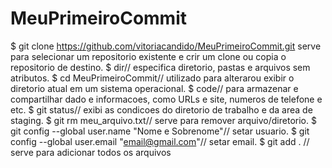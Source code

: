 # MeuPrimeiroCommit
$ git clone https://github.com/vitoriacandido/MeuPrimeiroCommit.git serve para selecionar um repositorio existente e crir um clone ou copia o repositorio de destino.
$ dir// especifica diretorio, pastas e arquivos sem atributos.
$ cd MeuPrimeiroCommit//  utilizado para alterarou exibir o diretorio atual em um sistema operacional.
$ code// para armazenar e compartilhar dado e informacoes, como URLs e site, numeros de telefone e etc.
$ git status// exibi as condicoes do diretorio de trabalho e da area de staging.
$ git rm meu_arquivo.txt// serve para remover arquivo/diretorio.
$ git config --global user.name "Nome e Sobrenome"// setar usuario.
$ git config --global user.email "email@gmail.com"// setar email.
$ git add . // serve para adicionar todos os arquivos

